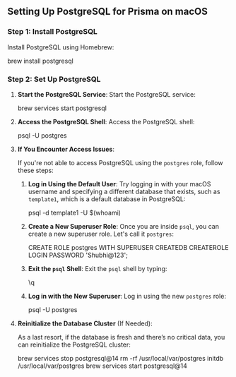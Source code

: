 ## Setting Up PostgreSQL for Prisma on macOS

### Step 1: Install PostgreSQL

Install PostgreSQL using Homebrew:

brew install postgresql

### Step 2: Set Up PostgreSQL

1. **Start the PostgreSQL Service**:
   Start the PostgreSQL service:

   brew services start postgresql

2. **Access the PostgreSQL Shell**:
   Access the PostgreSQL shell:

   psql -U postgres

3. **If You Encounter Access Issues**:

   If you're not able to access PostgreSQL using the `postgres` role, follow these steps:

   1. **Log in Using the Default User**:
      Try logging in with your macOS username and specifying a different database that exists, such as `template1`, which is a default database in PostgreSQL:

      psql -d template1 -U $(whoami)

   2. **Create a New Superuser Role**:
      Once you are inside `psql`, you can create a new superuser role. Let's call it `postgres`:

      CREATE ROLE postgres WITH SUPERUSER CREATEDB CREATEROLE LOGIN PASSWORD 'Shubhi@123';

   3. **Exit the `psql` Shell**:
      Exit the `psql` shell by typing:

      \q

   4. **Log in with the New Superuser**:
      Log in using the new `postgres` role:

      psql -U postgres

4. **Reinitialize the Database Cluster** (If Needed):

   As a last resort, if the database is fresh and there’s no critical data, you can reinitialize the PostgreSQL cluster:

   brew services stop postgresql@14
   rm -rf /usr/local/var/postgres
   initdb /usr/local/var/postgres
   brew services start postgresql@14
